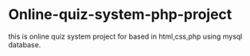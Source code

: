 # Online-quiz-system-php-project
this is online quiz system project for based in html,css,php using mysql database.

